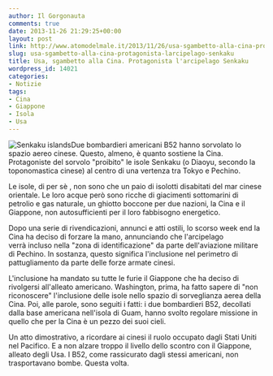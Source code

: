 ```yaml
---
author: Il Gorgonauta
comments: true
date: 2013-11-26 21:29:25+00:00
layout: post
link: http://www.atomodelmale.it/2013/11/26/usa-sgambetto-alla-cina-protagonista-larcipelago-senkaku/
slug: usa-sgambetto-alla-cina-protagonista-larcipelago-senkaku
title: Usa, sgambetto alla Cina. Protagonista l'arcipelago Senkaku
wordpress_id: 14021
categories:
- Notizie
tags:
- Cina
- Giappone
- Isola
- Usa
---
```


![Senkaku islands](http://www.atomodelmale.it/wp-content/uploads/2013/11/Senkaku-islands-300x180.jpg)Due bombardieri americani B52 hanno sorvolato lo spazio aereo cinese. Questo, almeno, è quanto sostiene la Cina. Protagoniste del sorvolo "proibito" le isole Senkaku (o Diaoyu, secondo la toponomastica cinese) al centro di una vertenza tra Tokyo e Pechino.

Le isole, di per sè , non sono che un paio di isolotti disabitati del mar cinese orientale. Le loro acque però sono ricche di giacimenti sottomarini di petrolio e gas naturale, un ghiotto boccone per due nazioni, la Cina e il Giappone, non autosufficienti per il loro fabbisogno energetico.

Dopo una serie di rivendicazioni, annunci e atti ostili, lo scorso week end la Cina ha deciso di forzare la mano, annunciando che l'arcipelago verrà incluso nella "zona di identificazione" da parte dell'aviazione militare di Pechino. In sostanza, questo significa l'inclusione nel perimetro di pattugliamento da parte delle forze armate cinesi.



L'inclusione ha mandato su tutte le furie il Giappone che ha deciso di rivolgersi all'alleato americano. Washington, prima, ha fatto sapere di "non riconoscere" l'inclusione delle isole nello spazio di sorveglianza aerea della Cina. Poi, alle parole, sono seguiti i fatti: i due bombardieri B52, decollati dalla base americana nell'isola di Guam, hanno svolto regolare missione in quello che per la Cina è un pezzo dei suoi cieli.

Un atto dimostrativo, a ricordare ai cinesi il ruolo occupato dagli Stati Uniti nel Pacifico. E a non alzare troppo il livello dello scontro con il Giappone, alleato degli Usa. I B52, come rassicurato dagli stessi americani, non trasportavano bombe. Questa volta.
